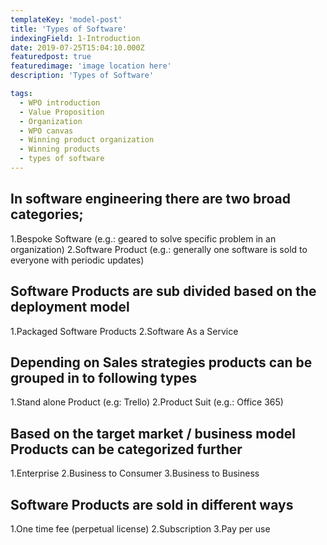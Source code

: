 ```yaml
---
templateKey: 'model-post'
title: 'Types of Software'
indexingField: 1-Introduction
date: 2019-07-25T15:04:10.000Z
featuredpost: true
featuredimage: 'image location here'
description: 'Types of Software'

tags:
  - WPO introduction
  - Value Proposition
  - Organization
  - WPO canvas
  - Winning product organization
  - Winning products
  - types of software
---
```

## In software engineering there are two broad categories;

1.Bespoke Software (e.g.: geared to solve specific problem in an organization)
2.Software Product (e.g.: generally one software is sold to everyone with periodic updates)


## Software Products are sub divided based on the deployment model

1.Packaged Software Products
2.Software As a Service


## Depending on Sales strategies products can be grouped in to following types

1.Stand alone Product (e.g: Trello)
2.Product Suit (e.g.: Office 365)


## Based on the target market / business model Products can be categorized further

1.Enterprise
2.Business to Consumer
3.Business to Business


## Software Products are sold in different ways

1.One time fee (perpetual license)
2.Subscription
3.Pay per use

